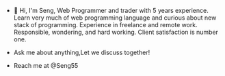 - 👋 Hi, I'm Seng, Web Programmer and trader with 5 years experience. 
Learn very much of web programming language and curious about new stack of programming. 
Experience in freelance and remote work. Responsible, wondering, and hard working. Client satisfaction is number one.

- Ask me about anything,Let we discuss together!
- Reach me at @Seng55

<!---
Seng555/Seng555 is a ✨ special ✨ repository because its `README.md` (this file) appears on your GitHub profile.
You can click the Preview link to take a look at your changes.
--->
